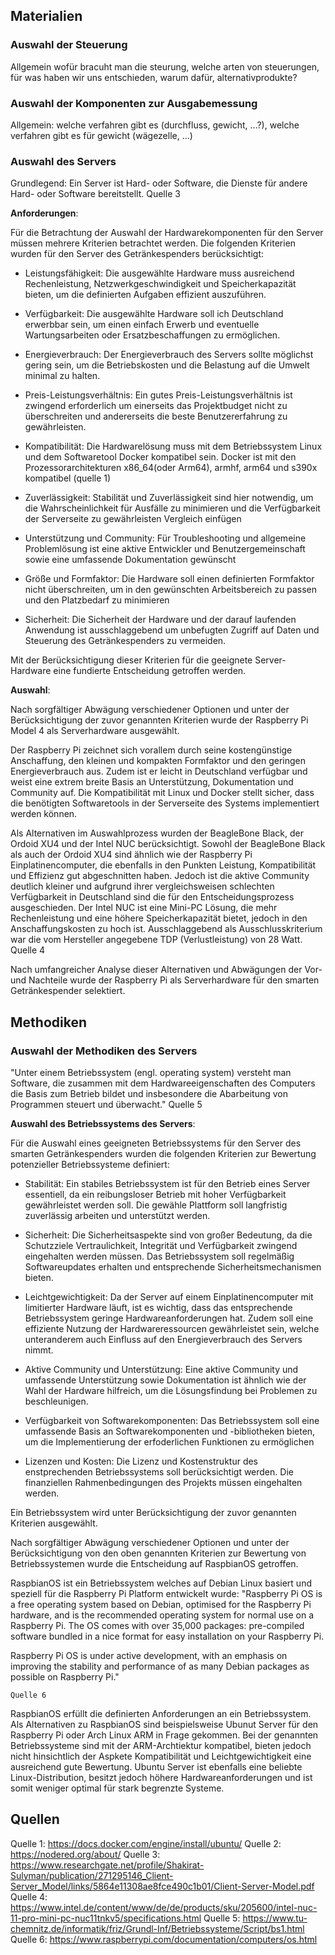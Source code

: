 ## Materialien 

### Auswahl der Steuerung 

Allgemein wofür bracuht man die steurung, welche arten von steuerungen, für was haben wir uns entschieden, warum dafür, alternativprodukte? 

### Auswahl der Komponenten zur Ausgabemessung 

Allgemein: welche verfahren gibt es (durchfluss, gewicht, ...?), welche verfahren gibt es für gewicht (wägezelle, ...)





### Auswahl des Servers 

Grundlegend: Ein Server ist Hard- oder Software, die Dienste für andere Hard- oder Software bereitstellt. 
    Quelle 3

**Anforderungen**: 

Für die Betrachtung der Auswahl der Hardwarekomponenten für den Server müssen mehrere Kriterien betrachtet werden. Die folgenden Kriterien wurden für den Server des Getränkespenders berücksichtigt:

+ Leistungsfähigkeit: Die ausgewählte Hardware muss ausreichend Rechenleistung, Netzwerkgeschwindigkeit und Speicherkapazität bieten, um die definierten Aufgaben effizient auszuführen.  

+ Verfügbarkeit: Die ausgewählte Hardware soll ich Deutschland erwerbbar sein, um einen einfach Erwerb und eventuelle Wartungsarbeiten oder Ersatzbeschaffungen zu ermöglichen. 

+ Energieverbrauch: Der Energieverbrauch des Servers sollte möglichst gering sein, um die Betriebskosten und die Belastung auf die Umwelt minimal zu halten.   

+ Preis-Leistungsverhältnis: Ein gutes Preis-Leistungsverhältnis ist zwingend erforderlich um einerseits das Projektbudget nicht zu überschreiten und andererseits die beste Benutzererfahrung zu gewährleisten.  

+ Kompatibilität: Die Hardwarelösung muss mit dem Betriebssystem Linux und dem Softwaretool Docker kompatibel sein.  Docker ist mit den Prozessorarchitekturen x86_64(oder Arm64), armhf, arm64 und s390x kompatibel  (quelle 1)  

+ Zuverlässigkeit: Stabilität und Zuverlässigkeit sind hier notwendig, um die Wahrscheinlichkeit für Ausfälle zu minimieren und die Verfügbarkeit der Serverseite zu gewährleisten Vergleich einfügen  

+ Unterstützung und Community: Für Troubleshooting und allgemeine Problemlösung ist eine aktive Entwickler und Benutzergemeinschaft sowie eine umfassende Dokumentation gewünscht 

+ Größe und Formfaktor: Die Hardware soll einen definierten Formfaktor nicht überschreiten, um in den gewünschten Arbeitsbereich zu passen und den Platzbedarf zu minimieren  

+ Sicherheit: Die Sicherheit der Hardware und der darauf laufenden Anwendung ist ausschlaggebend um unbefugten Zugriff auf Daten und Steuerung des Getränkespenders zu vermeiden. 

Mit der Berücksichtigung dieser Kriterien für die geeignete Server-Hardware eine fundierte Entscheidung getroffen werden. 

**Auswahl**: 

Nach sorgfältiger Abwägung verschiedener Optionen und unter der Berücksichtigung der zuvor genannten Kriterien wurde der Raspberry Pi Model 4 als Serverhardware ausgewählt. 


Der Raspberry Pi zeichnet sich vorallem durch seine kostengünstige Anschaffung, den kleinen und kompakten Formfaktor und den geringen Energieverbrauch aus. Zudem ist er leicht in Deutschland verfügbar und weist eine extrem breite Basis an Unterstützung, Dokumentation und Community auf. Die Kompatibilität mit Linux und Docker stellt sicher, dass die benötigten Softwaretools in der Serverseite des Systems implementiert werden können. 

Als Alternativen im Auswahlprozess wurden der BeagleBone Black, der Ordoid XU4 und der Intel NUC berücksichtigt. Sowohl der BeagleBone Black als auch der Ordoid XU4 sind ähnlich wie der Raspberry Pi Einplatinencomputer, die ebenfalls in den Punkten Leistung, Kompatibilität und Effizienz gut abgeschnitten haben. Jedoch ist die aktive Community deutlich kleiner und aufgrund ihrer vergleichsweisen schlechten Verfügbarkeit in Deutschland sind die für den Entscheidungsprozess ausgeschieden. Der Intel NUC ist eine Mini-PC Lösung, die mehr Rechenleistung und eine höhere Speicherkapazität bietet, jedoch in den Anschaffungskosten zu hoch ist. Ausschlaggebend als Ausschlusskriterium war die vom Hersteller angegebene TDP (Verlustleistung) von 28 Watt. 
    Quelle 4

Nach umfangreicher Analyse dieser Alternativen und Abwägungen der Vor- und Nachteile wurde der Raspberry Pi als Serverhardware für den smarten Getränkespender selektiert.


## Methodiken 

### Auswahl der Methodiken des Servers 

"Unter einem Betriebssystem (engl. operating system) versteht man Software, die zusammen mit dem Hardwareeigenschaften des Computers die Basis zum Betrieb bildet und insbesondere die Abarbeitung von Programmen steuert und überwacht."
    Quelle 5

**Auswahl des Betriebssystems des Servers**: 

Für die Auswahl eines geeigneten Betriebssystems für den Server des smarten Getränkespenders wurden die folgenden Kriterien zur Bewertung potenzieller Betriebssysteme definiert: 

+ Stabilität: Ein stabiles Betriebssystem ist für den Betrieb eines Server essentiell, da ein reibungsloser Betrieb mit hoher Verfügbarkeit gewährleistet werden soll. Die gewähle Plattform soll langfristig zuverlässig arbeiten und unterstützt werden. 

+ Sicherheit: Die Sicherheitsaspekte sind von großer Bedeutung, da die Schutzziele Vertraulichkeit, Integrität und Verfügbarkeit zwingend eingehalten werden müssen. Das Betriebssystem soll regelmäßig Softwareupdates erhalten und entsprechende Sicherheitsmechanismen bieten. 

+ Leichtgewichtigkeit: Da der Server auf einem Einplatinencomputer mit limitierter Hardware läuft, ist es wichtig, dass das entsprechende Betriebssystem geringe Hardwareanforderungen hat. Zudem soll eine effiziente Nutzung der Hardwareressourcen gewährleistet sein, welche unteranderem auch Einfluss auf den Energieverbrauch des Servers nimmt. 

+ Aktive Community und Unterstützung: Eine aktive Community und umfassende Unterstützung sowie Dokumentation ist ähnlich wie der Wahl der Hardware hilfreich, um die Lösungsfindung bei Problemen zu beschleunigen. 

+ Verfügbarkeit von Softwarekomponenten: Das Betriebssystem soll eine umfassende Basis an Softwarekomponenten und -bibliotheken bieten, um die Implementierung der erfoderlichen Funktionen zu ermöglichen 

+ Lizenzen und Kosten: Die Lizenz und Kostenstruktur des enstprechenden Betriebssystems soll berücksichtigt werden. Die finanziellen Rahmenbedingungen des Projekts müssen eingehalten werden. 

Ein Betriebssystem wird unter Berücksichtigung der zuvor genannten Kriterien ausgewählt.

Nach sorgfältiger Abwägung verschiedener Optionen und unter der Berücksichtigung von den oben genannten Kriterien zur Bewertung von Betriebssystemen wurde die Entscheidung auf RaspbianOS getroffen. 

RaspbianOS ist ein Betriebssystem welches auf Debian Linux basiert und speziell für die Raspberry Pi Platform entwickelt wurde: 
"Raspberry Pi OS is a free operating system based on Debian, optimised for the Raspberry Pi hardware, and is the recommended operating system for normal use on a Raspberry Pi. The OS comes with over 35,000 packages: pre-compiled software bundled in a nice format for easy installation on your Raspberry Pi.

Raspberry Pi OS is under active development, with an emphasis on improving the stability and performance of as many Debian packages as possible on Raspberry Pi." 

    Quelle 6

RaspbianOS erfüllt die definierten Anforderungen an ein Betriebssystem. Als Alternativen zu RaspbianOS sind beispielsweise Ubunut Server für den Raspberry Pi oder Arch Linux ARM in Frage gekommen. Bei der genannten Betriebssysteme sind mit der ARM-Archtiektur kompatibel, bieten jedoch nicht hinsichtlich der Aspkete Kompatibilität und Leichtgewichtigkeit eine ausreichend gute Bewertung. Ubuntu Server ist ebenfalls eine beliebte Linux-Distribution, besitzt jedoch höhere Hardwareanforderungen und ist somit weniger optimal für stark begrenzte Systeme. 

## Quellen 

Quelle 1: https://docs.docker.com/engine/install/ubuntu/ 
Quelle 2: https://nodered.org/about/ 
Quelle 3: https://www.researchgate.net/profile/Shakirat-Sulyman/publication/271295146_Client-Server_Model/links/5864e11308ae8fce490c1b01/Client-Server-Model.pdf
Quelle 4: https://www.intel.de/content/www/de/de/products/sku/205600/intel-nuc-11-pro-mini-pc-nuc11tnkv5/specifications.html
Quelle 5: https://www.tu-chemnitz.de/informatik/friz/Grundl-Inf/Betriebssysteme/Script/bs1.html
Quelle 6: https://www.raspberrypi.com/documentation/computers/os.html